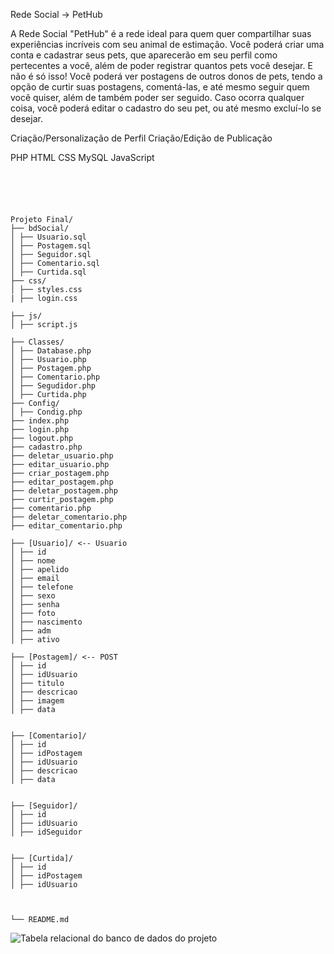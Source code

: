 <!-- Nome do Projeto -->
Rede Social -> PetHub
<!-- Descrição -->
A Rede Social "PetHub" é a rede ideal para quem quer compartilhar suas experiências incríveis com seu animal de estimação. Você poderá criar uma conta e cadastrar seus pets, que aparecerão em seu perfil como pertecentes a você, além de poder registrar quantos pets você desejar. E não é só isso! Você poderá ver postagens de outros donos de pets, tendo a opção de curtir suas postagens, comentá-las, e até mesmo seguir quem você quiser, além de também poder ser seguido. Caso ocorra qualquer coisa, você poderá editar o cadastro do seu pet, ou até mesmo excluí-lo se desejar.

<!-- Funcionalidades -->
Criação/Personalização de Perfil
Criação/Edição de Publicação


<!-- Tecnologias Utilizadas: -->
PHP 
HTML
CSS
MySQL
JavaScript
<!-- Estrutura do Projeto -->
```plaintext





Projeto Final/
├── bdSocial/
│ ├── Usuario.sql
│ ├── Postagem.sql
│ ├── Seguidor.sql
│ ├── Comentario.sql
│ ├── Curtida.sql
├── css/
│ ├── styles.css
| ├── login.css

├── js/
│ ├── script.js

├── Classes/
│ ├── Database.php
│ ├── Usuario.php
│ ├── Postagem.php
│ ├── Comentario.php
│ ├── Segudidor.php
│ ├── Curtida.php
├── Config/
│ ├── Condig.php
├── index.php
├── login.php
├── logout.php
├── cadastro.php
├── deletar_usuario.php
├── editar_usuario.php
├── criar_postagem.php
├── editar_postagem.php
├── deletar_postagem.php
├── curtir_postagem.php
├── comentario.php
├── deletar_comentario.php
├── editar_comentario.php

├── [Usuario]/ <-- Usuario
│ ├── id
│ ├── nome
│ ├── apelido
│ ├── email
│ ├── telefone
│ ├── sexo
│ ├── senha
│ ├── foto
│ ├── nascimento
│ ├── adm
│ ├── ativo

├── [Postagem]/ <-- POST
│ ├── id 
│ ├── idUsuario
│ ├── titulo
│ ├── descricao
│ ├── imagem
│ ├── data


├── [Comentario]/ 
│ ├── id
│ ├── idPostagem
│ ├── idUsuario
│ ├── descricao
│ ├── data


├── [Seguidor]/ 
│ ├── id
│ ├── idUsuario
│ ├── idSeguidor


├── [Curtida]/ 
│ ├── id
│ ├── idPostagem
│ ├── idUsuario



└── README.md
```
<!-- Tabela relacional do banco utilizado no projeto -->

![Tabela relacional do banco de dados do projeto](https://github.com/MauricioScheffer/ProjetoFinal/assets/134110747/0fb8da46-f9f1-4654-81d3-4531ba6e2a3c)

